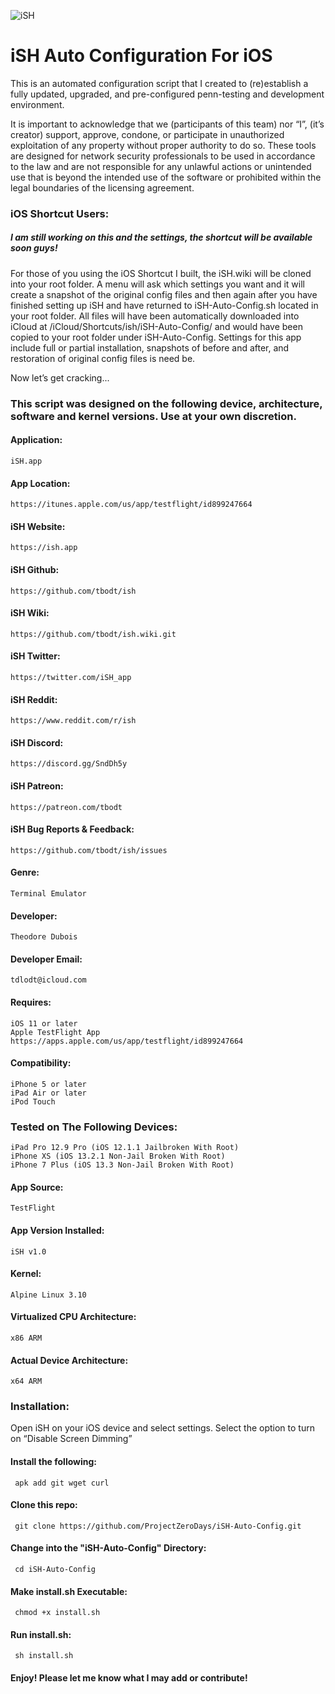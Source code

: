 ![iSH](https://ish.app/assets/icon.png "iSH")

# iSH Auto Configuration For iOS

This is an automated configuration script that I created to (re)establish a fully updated, upgraded, and pre-configured penn-testing and development environment. 

It is important to acknowledge that we (participants of this team) nor “I”, (it’s creator) support, approve, condone, or participate in unauthorized exploitation of any property without proper authority to do so. These tools are designed for network security professionals to be used in accordance to the law and are not responsible for any  unlawful actions or unintended use that is beyond the intended use of the software or prohibited within the legal boundaries of the licensing agreement.

### iOS Shortcut Users:
##### I am still working on this and the settings, the shortcut will be available soon guys!

For those of you using the iOS Shortcut I built, the iSH.wiki will be cloned into your root folder. A menu will ask which settings you want and it will create a snapshot of the original config files and then again after you have finished setting up iSH and have returned to iSH-Auto-Config.sh located in your root folder. All files will have been automatically downloaded into iCloud at /iCloud/Shortcuts/ish/iSH-Auto-Config/ and would have been copied to your root folder under iSH-Auto-Config. Settings for this app include full or partial installation, snapshots of before and after, and restoration of original config files is need be.  

Now let’s get cracking...

### This script was designed on the following device, architecture, software and kernel versions. Use at your own discretion.

#### Application:
    iSH.app

#### App Location:
    https://itunes.apple.com/us/app/testflight/id899247664

#### iSH Website:
    https://ish.app

#### iSH Github:
    https://github.com/tbodt/ish

#### iSH Wiki:
    https://github.com/tbodt/ish.wiki.git

#### iSH Twitter:
    https://twitter.com/iSH_app

#### iSH Reddit:
    https://www.reddit.com/r/ish

#### iSH Discord:
    https://discord.gg/SndDh5y

#### iSH Patreon:
    https://patreon.com/tbodt

#### iSH Bug Reports & Feedback:
    https://github.com/tbodt/ish/issues

#### Genre:
    Terminal Emulator 

#### Developer:
    Theodore Dubois

#### Developer Email:
    tdlodt@icloud.com

#### Requires:
    iOS 11 or later
    Apple TestFlight App
    https://apps.apple.com/us/app/testflight/id899247664

#### Compatibility:
    iPhone 5 or later
    iPad Air or later
    iPod Touch

### Tested on The Following Devices:
    iPad Pro 12.9 Pro (iOS 12.1.1 Jailbroken With Root)
    iPhone XS (iOS 13.2.1 Non-Jail Broken With Root)
    iPhone 7 Plus (iOS 13.3 Non-Jail Broken With Root)

#### App Source:
    TestFlight 

#### App Version Installed:
    iSH v1.0

#### Kernel:
    Alpine Linux 3.10 

#### Virtualized CPU Architecture:
    x86 ARM

#### Actual Device Architecture:
    x64 ARM

### Installation: 
Open iSH on your iOS device and select settings. Select the option to turn on “Disable Screen Dimming”
 
#### Install the following:
     apk add git wget curl 

#### Clone this repo:
     git clone https://github.com/ProjectZeroDays/iSH-Auto-Config.git

#### Change into the "iSH-Auto-Config" Directory:
     cd iSH-Auto-Config

#### Make install.sh Executable:
     chmod +x install.sh

#### Run install.sh:
     sh install.sh

#### Enjoy! Please let me know what I may add or contribute!
